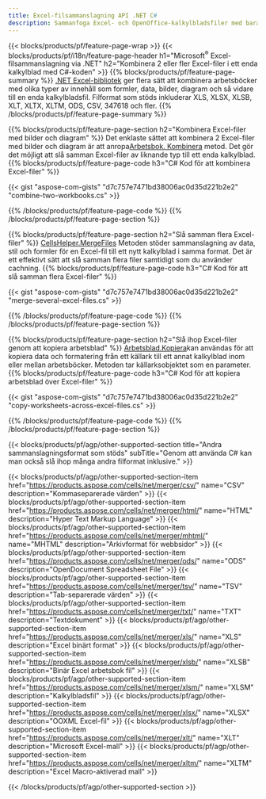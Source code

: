```yaml
---
title: Excel-filsammanslagning API .NET C#
description: Sammanfoga Excel- och OpenOffice-kalkylbladsfiler med bara några rader med C#-kod.
---
```

{{< blocks/products/pf/feature-page-wrap >}}
{{< blocks/products/pf/i18n/feature-page-header h1="Microsoft<sup>&reg;</sup> Excel-filsammanslagning via .NET" h2="Kombinera 2 eller fler Excel-filer i ett enda kalkylblad med C#-koden" >}}
{{% blocks/products/pf/feature-page-summary %}}
[.NET Excel-bibliotek](/cells/sv/net/) ger flera sätt att kombinera arbetsböcker med olika typer av innehåll som formler, data, bilder, diagram och så vidare till en enda kalkylbladsfil. Filformat som stöds inkluderar XLS, XLSX, XLSB, XLT, XLTX, XLTM, ODS, CSV, 347618 och fler.
{{% /blocks/products/pf/feature-page-summary %}}

{{% blocks/products/pf/feature-page-section h2="Kombinera Excel-filer med bilder och diagram" %}}
 Det enklaste sättet att kombinera 2 Excel-filer med bilder och diagram är att anropa[Arbetsbok. Kombinera](https://reference.aspose.com/cells/net/aspose.cells/workbook/methods/combine) metod. Det gör det möjligt att slå samman Excel-filer av liknande typ till ett enda kalkylblad.
{{% blocks/products/pf/feature-page-code h3="C# Kod för att kombinera Excel-filer" %}}

{{< gist "aspose-com-gists" "d7c757e7471bd38006ac0d35d221b2e2" "combine-two-workbooks.cs" >}}

{{% /blocks/products/pf/feature-page-code %}}
{{% /blocks/products/pf/feature-page-section %}}

{{% blocks/products/pf/feature-page-section h2="Slå samman flera Excel-filer" %}}
[CellsHelper.MergeFiles](https://reference.aspose.com/cells/net/aspose.cells/cellshelper/methods/mergefiles) Metoden stöder sammanslagning av data, stil och formler för en Excel-fil till ett nytt kalkylblad i samma format. Det är ett effektivt sätt att slå samman flera filer samtidigt som du använder cachning.
{{% blocks/products/pf/feature-page-code h3="C# Kod för att slå samman flera Excel-filer" %}}

{{< gist "aspose-com-gists" "d7c757e7471bd38006ac0d35d221b2e2" "merge-several-excel-files.cs" >}}

{{% /blocks/products/pf/feature-page-code %}}
{{% /blocks/products/pf/feature-page-section %}}

{{% blocks/products/pf/feature-page-section h2="Slå ihop Excel-filer genom att kopiera arbetsblad" %}}
[Arbetsblad.Kopiera](https://reference.aspose.com/cells/net/aspose.cells/worksheet/methods/copy/index)kan användas för att kopiera data och formatering från ett källark till ett annat kalkylblad inom eller mellan arbetsböcker. Metoden tar källarksobjektet som en parameter.
{{% blocks/products/pf/feature-page-code h3="C# Kod för att kopiera arbetsblad över Excel-filer" %}}

{{< gist "aspose-com-gists" "d7c757e7471bd38006ac0d35d221b2e2" "copy-worksheets-across-excel-files.cs" >}}

{{% /blocks/products/pf/feature-page-code %}}
{{% /blocks/products/pf/feature-page-section %}}

{{< blocks/products/pf/agp/other-supported-section title="Andra sammanslagningsformat som stöds" subTitle="Genom att använda C# kan man också slå ihop många andra filformat inklusive." >}}

{{< blocks/products/pf/agp/other-supported-section-item href="https://products.aspose.com/cells/net/merger/csv/" name="CSV" description="Kommaseparerade värden" >}}
{{< blocks/products/pf/agp/other-supported-section-item href="https://products.aspose.com/cells/net/merger/html/" name="HTML" description="Hyper Text Markup Language" >}}
{{< blocks/products/pf/agp/other-supported-section-item href="https://products.aspose.com/cells/net/merger/mhtml/" name="MHTML" description="Arkivformat för webbsidor" >}}
{{< blocks/products/pf/agp/other-supported-section-item href="https://products.aspose.com/cells/net/merger/ods/" name="ODS" description="OpenDocument Spreadsheet File" >}}
{{< blocks/products/pf/agp/other-supported-section-item href="https://products.aspose.com/cells/net/merger/tsv/" name="TSV" description="Tab-separerade värden" >}}
{{< blocks/products/pf/agp/other-supported-section-item href="https://products.aspose.com/cells/net/merger/txt/" name="TXT" description="Textdokument" >}}
{{< blocks/products/pf/agp/other-supported-section-item href="https://products.aspose.com/cells/net/merger/xls/" name="XLS" description="Excel binärt format" >}}
{{< blocks/products/pf/agp/other-supported-section-item href="https://products.aspose.com/cells/net/merger/xlsb/" name="XLSB" description="Binär Excel arbetsbok fil" >}}
{{< blocks/products/pf/agp/other-supported-section-item href="https://products.aspose.com/cells/net/merger/xlsm/" name="XLSM" description="Kalkylbladsfil" >}}
{{< blocks/products/pf/agp/other-supported-section-item href="https://products.aspose.com/cells/net/merger/xlsx/" name="XLSX" description="OOXML Excel-fil" >}}
{{< blocks/products/pf/agp/other-supported-section-item href="https://products.aspose.com/cells/net/merger/xlt/" name="XLT" description="Microsoft Excel-mall" >}}
{{< blocks/products/pf/agp/other-supported-section-item href="https://products.aspose.com/cells/net/merger/xltm/" name="XLTM" description="Excel Macro-aktiverad mall" >}}

{{< /blocks/products/pf/agp/other-supported-section >}}
